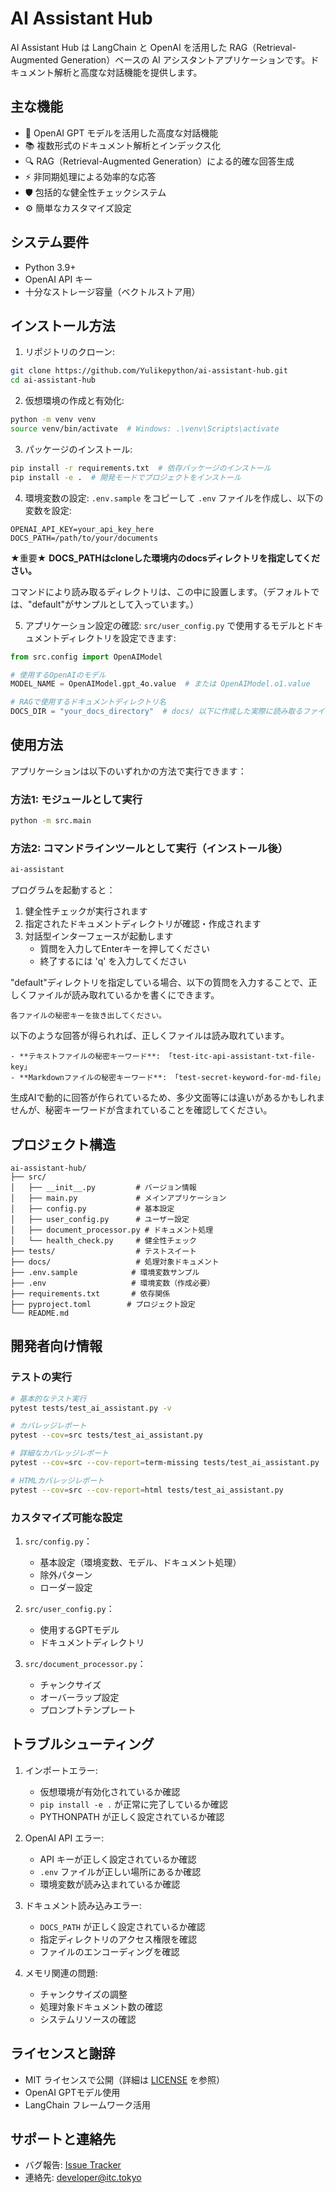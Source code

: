 # AI Assistant Hub

AI Assistant Hub は LangChain と OpenAI を活用した RAG（Retrieval-Augmented Generation）ベースの AI アシスタントアプリケーションです。ドキュメント解析と高度な対話機能を提供します。

## 主な機能

- 🤖 OpenAI GPT モデルを活用した高度な対話機能
- 📚 複数形式のドキュメント解析とインデックス化
- 🔍 RAG（Retrieval-Augmented Generation）による的確な回答生成
- ⚡ 非同期処理による効率的な応答
- 🛡️ 包括的な健全性チェックシステム
- ⚙️ 簡単なカスタマイズ設定

## システム要件

- Python 3.9+
- OpenAI API キー
- 十分なストレージ容量（ベクトルストア用）

## インストール方法

1. リポジトリのクローン:
```bash
git clone https://github.com/Yulikepython/ai-assistant-hub.git
cd ai-assistant-hub
```

2. 仮想環境の作成と有効化:
```bash
python -m venv venv
source venv/bin/activate  # Windows: .\venv\Scripts\activate
```

3. パッケージのインストール:
```bash
pip install -r requirements.txt  # 依存パッケージのインストール
pip install -e .  # 開発モードでプロジェクトをインストール
```

4. 環境変数の設定:
`.env.sample` をコピーして `.env` ファイルを作成し、以下の変数を設定:
```env
OPENAI_API_KEY=your_api_key_here
DOCS_PATH=/path/to/your/documents
```
★重要★ **DOCS_PATHはcloneした環境内のdocsディレクトリを指定してください。**

コマンドにより読み取るディレクトリは、この中に設置します。（デフォルトでは、"default"がサンプルとして入っています。）

5. アプリケーション設定の確認:
`src/user_config.py` で使用するモデルとドキュメントディレクトリを設定できます:
```python
from src.config import OpenAIModel

# 使用するOpenAIのモデル
MODEL_NAME = OpenAIModel.gpt_4o.value  # または OpenAIModel.o1.value

# RAGで使用するドキュメントディレクトリ名
DOCS_DIR = "your_docs_directory"  # docs/ 以下に作成した実際に読み取るファイルが入っているディレクトリ名
```

## 使用方法

アプリケーションは以下のいずれかの方法で実行できます：

### 方法1: モジュールとして実行
```bash
python -m src.main
```

### 方法2: コマンドラインツールとして実行（インストール後）
```bash
ai-assistant
```

プログラムを起動すると：
1. 健全性チェックが実行されます
2. 指定されたドキュメントディレクトリが確認・作成されます
3. 対話型インターフェースが起動します
   - 質問を入力してEnterキーを押してください
   - 終了するには 'q' を入力してください

"default"ディレクトリを指定している場合、以下の質問を入力することで、正しくファイルが読み取れているかを書くにできます。
```text
各ファイルの秘密キーを抜き出してください。
```
以下のような回答が得られれば、正しくファイルは読み取れています。
```text
- **テキストファイルの秘密キーワード**: 「test-itc-api-assistant-txt-file-key」
- **Markdownファイルの秘密キーワード**: 「test-secret-keyword-for-md-file」

```
生成AIで動的に回答が作られているため、多少文面等には違いがあるかもしれませんが、秘密キーワードが含まれていることを確認してください。

## プロジェクト構造

```
ai-assistant-hub/
├── src/
│   ├── __init__.py         # バージョン情報
│   ├── main.py             # メインアプリケーション
│   ├── config.py           # 基本設定
│   ├── user_config.py      # ユーザー設定
│   ├── document_processor.py # ドキュメント処理
│   └── health_check.py     # 健全性チェック
├── tests/                  # テストスイート
├── docs/                   # 処理対象ドキュメント
├── .env.sample            # 環境変数サンプル
├── .env                   # 環境変数（作成必要）
├── requirements.txt       # 依存関係
├── pyproject.toml        # プロジェクト設定
└── README.md
```

## 開発者向け情報

### テストの実行

```bash
# 基本的なテスト実行
pytest tests/test_ai_assistant.py -v

# カバレッジレポート
pytest --cov=src tests/test_ai_assistant.py

# 詳細なカバレッジレポート
pytest --cov=src --cov-report=term-missing tests/test_ai_assistant.py

# HTMLカバレッジレポート
pytest --cov=src --cov-report=html tests/test_ai_assistant.py
```

### カスタマイズ可能な設定

1. `src/config.py`：
   - 基本設定（環境変数、モデル、ドキュメント処理）
   - 除外パターン
   - ローダー設定

2. `src/user_config.py`：
   - 使用するGPTモデル
   - ドキュメントディレクトリ

3. `src/document_processor.py`：
   - チャンクサイズ
   - オーバーラップ設定
   - プロンプトテンプレート

## トラブルシューティング

1. インポートエラー:
   - 仮想環境が有効化されているか確認
   - `pip install -e .` が正常に完了しているか確認
   - PYTHONPATH が正しく設定されているか確認

2. OpenAI API エラー:
   - API キーが正しく設定されているか確認
   - `.env` ファイルが正しい場所にあるか確認
   - 環境変数が読み込まれているか確認

3. ドキュメント読み込みエラー:
   - `DOCS_PATH` が正しく設定されているか確認
   - 指定ディレクトリのアクセス権限を確認
   - ファイルのエンコーディングを確認

4. メモリ関連の問題:
   - チャンクサイズの調整
   - 処理対象ドキュメント数の確認
   - システムリソースの確認

## ライセンスと謝辞

- MIT ライセンスで公開（詳細は [LICENSE](LICENSE) を参照）
- OpenAI GPTモデル使用
- LangChain フレームワーク活用

## サポートと連絡先

- バグ報告: [Issue Tracker](https://github.com/Yulikepython/ai-assistant-hub/issues)
- 連絡先: developer@itc.tokyo